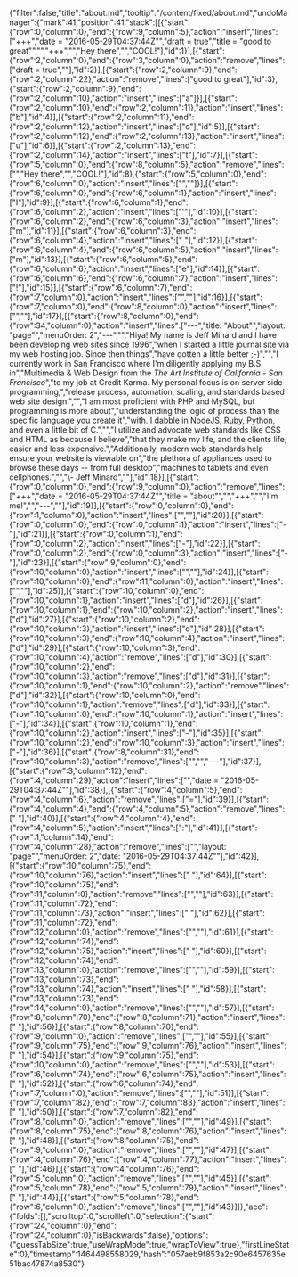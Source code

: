 {"filter":false,"title":"about.md","tooltip":"/content/fixed/about.md","undoManager":{"mark":41,"position":41,"stack":[[{"start":{"row":0,"column":0},"end":{"row":9,"column":5},"action":"insert","lines":["+++","date = \"2016-05-29T04:37:44Z\"","draft = true","title = \"good to great\"","","+++","","Hey there","","COOL!"],"id":1}],[{"start":{"row":2,"column":0},"end":{"row":3,"column":0},"action":"remove","lines":["draft = true",""],"id":2}],[{"start":{"row":2,"column":9},"end":{"row":2,"column":22},"action":"remove","lines":["good to great"],"id":3},{"start":{"row":2,"column":9},"end":{"row":2,"column":10},"action":"insert","lines":["a"]}],[{"start":{"row":2,"column":10},"end":{"row":2,"column":11},"action":"insert","lines":["b"],"id":4}],[{"start":{"row":2,"column":11},"end":{"row":2,"column":12},"action":"insert","lines":["o"],"id":5}],[{"start":{"row":2,"column":12},"end":{"row":2,"column":13},"action":"insert","lines":["u"],"id":6}],[{"start":{"row":2,"column":13},"end":{"row":2,"column":14},"action":"insert","lines":["t"],"id":7}],[{"start":{"row":5,"column":0},"end":{"row":8,"column":5},"action":"remove","lines":["","Hey there","","COOL!"],"id":8},{"start":{"row":5,"column":0},"end":{"row":6,"column":0},"action":"insert","lines":["",""]}],[{"start":{"row":6,"column":0},"end":{"row":6,"column":1},"action":"insert","lines":["I"],"id":9}],[{"start":{"row":6,"column":1},"end":{"row":6,"column":2},"action":"insert","lines":["'"],"id":10}],[{"start":{"row":6,"column":2},"end":{"row":6,"column":3},"action":"insert","lines":["m"],"id":11}],[{"start":{"row":6,"column":3},"end":{"row":6,"column":4},"action":"insert","lines":[" "],"id":12}],[{"start":{"row":6,"column":4},"end":{"row":6,"column":5},"action":"insert","lines":["m"],"id":13}],[{"start":{"row":6,"column":5},"end":{"row":6,"column":6},"action":"insert","lines":["e"],"id":14}],[{"start":{"row":6,"column":6},"end":{"row":6,"column":7},"action":"insert","lines":["!"],"id":15}],[{"start":{"row":6,"column":7},"end":{"row":7,"column":0},"action":"insert","lines":["",""],"id":16}],[{"start":{"row":7,"column":0},"end":{"row":8,"column":0},"action":"insert","lines":["",""],"id":17}],[{"start":{"row":8,"column":0},"end":{"row":34,"column":0},"action":"insert","lines":["---","title: \"About\"","layout: \"page\"","menuOrder: 2","---","","Hiya! My name is Jeff Minard and I have been developing web sites since 1996","when I started a little journal site via my web hosting job. Since then things","have gotten a little better ;-)","","I currently work in San Francisco where I'm diligently applying my B.S. in","Multimedia & Web Design from the *The Art Institute of California - San Francisco*","to my job at Credit Karma. My personal focus is on server side programming,","release process, automation, scaling, and standards based web site design.","","I am most proficient with PHP and MySQL, but programming is more about","understanding the logic of process than the specific language you create it","with. I dabble in NodeJS, Ruby, Python, and even a little bit of C.","","I utilize and advocate web standards like CSS and HTML as because I believe","that they make my life, and the clients life, easier and less expensive.","Additionally, modern web standards help ensure your website is viewable on","the plethora of appliances used to browse these days -- from full desktop","machines to tablets and even cellphones.","","\\- Jeff Minard",""],"id":18}],[{"start":{"row":0,"column":0},"end":{"row":9,"column":0},"action":"remove","lines":["+++","date = \"2016-05-29T04:37:44Z\"","title = \"about\"","","+++","","I'm me!","","---",""],"id":19}],[{"start":{"row":0,"column":0},"end":{"row":1,"column":0},"action":"insert","lines":["",""],"id":20}],[{"start":{"row":0,"column":0},"end":{"row":0,"column":1},"action":"insert","lines":["-"],"id":21}],[{"start":{"row":0,"column":1},"end":{"row":0,"column":2},"action":"insert","lines":["-"],"id":22}],[{"start":{"row":0,"column":2},"end":{"row":0,"column":3},"action":"insert","lines":["-"],"id":23}],[{"start":{"row":9,"column":0},"end":{"row":10,"column":0},"action":"insert","lines":["",""],"id":24}],[{"start":{"row":10,"column":0},"end":{"row":11,"column":0},"action":"insert","lines":["",""],"id":25}],[{"start":{"row":10,"column":0},"end":{"row":10,"column":1},"action":"insert","lines":["d"],"id":26}],[{"start":{"row":10,"column":1},"end":{"row":10,"column":2},"action":"insert","lines":["d"],"id":27}],[{"start":{"row":10,"column":2},"end":{"row":10,"column":3},"action":"insert","lines":["d"],"id":28}],[{"start":{"row":10,"column":3},"end":{"row":10,"column":4},"action":"insert","lines":["d"],"id":29}],[{"start":{"row":10,"column":3},"end":{"row":10,"column":4},"action":"remove","lines":["d"],"id":30}],[{"start":{"row":10,"column":2},"end":{"row":10,"column":3},"action":"remove","lines":["d"],"id":31}],[{"start":{"row":10,"column":1},"end":{"row":10,"column":2},"action":"remove","lines":["d"],"id":32}],[{"start":{"row":10,"column":0},"end":{"row":10,"column":1},"action":"remove","lines":["d"],"id":33}],[{"start":{"row":10,"column":0},"end":{"row":10,"column":1},"action":"insert","lines":["-"],"id":34}],[{"start":{"row":10,"column":1},"end":{"row":10,"column":2},"action":"insert","lines":["-"],"id":35}],[{"start":{"row":10,"column":2},"end":{"row":10,"column":3},"action":"insert","lines":["-"],"id":36}],[{"start":{"row":8,"column":31},"end":{"row":10,"column":3},"action":"remove","lines":["","","---"],"id":37}],[{"start":{"row":3,"column":12},"end":{"row":4,"column":29},"action":"insert","lines":["","date = \"2016-05-29T04:37:44Z\""],"id":38}],[{"start":{"row":4,"column":5},"end":{"row":4,"column":6},"action":"remove","lines":["="],"id":39}],[{"start":{"row":4,"column":4},"end":{"row":4,"column":5},"action":"remove","lines":[" "],"id":40}],[{"start":{"row":4,"column":4},"end":{"row":4,"column":5},"action":"insert","lines":[":"],"id":41}],[{"start":{"row":1,"column":14},"end":{"row":4,"column":28},"action":"remove","lines":["","layout: \"page\"","menuOrder: 2","date: \"2016-05-29T04:37:44Z\""],"id":42}],[{"start":{"row":10,"column":75},"end":{"row":10,"column":76},"action":"insert","lines":[" "],"id":64}],[{"start":{"row":10,"column":75},"end":{"row":11,"column":0},"action":"remove","lines":["",""],"id":63}],[{"start":{"row":11,"column":72},"end":{"row":11,"column":73},"action":"insert","lines":[" "],"id":62}],[{"start":{"row":11,"column":72},"end":{"row":12,"column":0},"action":"remove","lines":["",""],"id":61}],[{"start":{"row":12,"column":74},"end":{"row":12,"column":75},"action":"insert","lines":[" "],"id":60}],[{"start":{"row":12,"column":74},"end":{"row":13,"column":0},"action":"remove","lines":["",""],"id":59}],[{"start":{"row":13,"column":73},"end":{"row":13,"column":74},"action":"insert","lines":[" "],"id":58}],[{"start":{"row":13,"column":73},"end":{"row":14,"column":0},"action":"remove","lines":["",""],"id":57}],[{"start":{"row":8,"column":70},"end":{"row":8,"column":71},"action":"insert","lines":[" "],"id":56}],[{"start":{"row":8,"column":70},"end":{"row":9,"column":0},"action":"remove","lines":["",""],"id":55}],[{"start":{"row":9,"column":75},"end":{"row":9,"column":76},"action":"insert","lines":[" "],"id":54}],[{"start":{"row":9,"column":75},"end":{"row":10,"column":0},"action":"remove","lines":["",""],"id":53}],[{"start":{"row":6,"column":74},"end":{"row":6,"column":75},"action":"insert","lines":[" "],"id":52}],[{"start":{"row":6,"column":74},"end":{"row":7,"column":0},"action":"remove","lines":["",""],"id":51}],[{"start":{"row":7,"column":82},"end":{"row":7,"column":83},"action":"insert","lines":[" "],"id":50}],[{"start":{"row":7,"column":82},"end":{"row":8,"column":0},"action":"remove","lines":["",""],"id":49}],[{"start":{"row":8,"column":75},"end":{"row":8,"column":76},"action":"insert","lines":[" "],"id":48}],[{"start":{"row":8,"column":75},"end":{"row":9,"column":0},"action":"remove","lines":["",""],"id":47}],[{"start":{"row":4,"column":76},"end":{"row":4,"column":77},"action":"insert","lines":[" "],"id":46}],[{"start":{"row":4,"column":76},"end":{"row":5,"column":0},"action":"remove","lines":["",""],"id":45}],[{"start":{"row":5,"column":78},"end":{"row":5,"column":79},"action":"insert","lines":[" "],"id":44}],[{"start":{"row":5,"column":78},"end":{"row":6,"column":0},"action":"remove","lines":["",""],"id":43}]]},"ace":{"folds":[],"scrolltop":0,"scrollleft":0,"selection":{"start":{"row":24,"column":0},"end":{"row":24,"column":0},"isBackwards":false},"options":{"guessTabSize":true,"useWrapMode":true,"wrapToView":true},"firstLineState":0},"timestamp":1464498558029,"hash":"057aeb9f853a2c90e6457635e51bac47874a8530"}